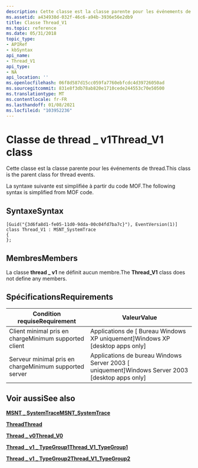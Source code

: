 ```yaml
---
description: Cette classe est la classe parente pour les événements de thread. La syntaxe suivante est simplifiée à partir du code MOF.
ms.assetid: a434938d-032f-46c6-a94b-3936e56e2db9
title: Classe Thread_V1
ms.topic: reference
ms.date: 05/31/2018
topic_type:
- APIRef
- kbSyntax
api_name:
- Thread_V1
api_type:
- NA
api_location: ''
ms.openlocfilehash: 06f8d587d15cc059fa7760ebfcdc4d39726050ad
ms.sourcegitcommit: 831e8f3db78ab820e1710cede244553c70e50500
ms.translationtype: MT
ms.contentlocale: fr-FR
ms.lasthandoff: 01/08/2021
ms.locfileid: "103952236"
---
```

# <a name="thread_v1-class"></a><span data-ttu-id="bb96e-104">Classe de thread \_ v1</span><span class="sxs-lookup"><span data-stu-id="bb96e-104">Thread\_V1 class</span></span>

<span data-ttu-id="bb96e-105">Cette classe est la classe parente pour les événements de thread.</span><span class="sxs-lookup"><span data-stu-id="bb96e-105">This class is the parent class for thread events.</span></span>

<span data-ttu-id="bb96e-106">La syntaxe suivante est simplifiée à partir du code MOF.</span><span class="sxs-lookup"><span data-stu-id="bb96e-106">The following syntax is simplified from MOF code.</span></span>

## <a name="syntax"></a><span data-ttu-id="bb96e-107">Syntaxe</span><span class="sxs-lookup"><span data-stu-id="bb96e-107">Syntax</span></span>

``` syntax
[Guid("{3d6fa8d1-fe05-11d0-9dda-00c04fd7ba7c}"), EventVersion(1)]
class Thread_V1 : MSNT_SystemTrace
{
};
```

## <a name="members"></a><span data-ttu-id="bb96e-108">Membres</span><span class="sxs-lookup"><span data-stu-id="bb96e-108">Members</span></span>

<span data-ttu-id="bb96e-109">La classe **thread \_ v1** ne définit aucun membre.</span><span class="sxs-lookup"><span data-stu-id="bb96e-109">The **Thread\_V1** class does not define any members.</span></span>

## <a name="requirements"></a><span data-ttu-id="bb96e-110">Spécifications</span><span class="sxs-lookup"><span data-stu-id="bb96e-110">Requirements</span></span>



| <span data-ttu-id="bb96e-111">Condition requise</span><span class="sxs-lookup"><span data-stu-id="bb96e-111">Requirement</span></span> | <span data-ttu-id="bb96e-112">Valeur</span><span class="sxs-lookup"><span data-stu-id="bb96e-112">Value</span></span> |
|-------------------------------------|------------------------------------------------------|
| <span data-ttu-id="bb96e-113">Client minimal pris en charge</span><span class="sxs-lookup"><span data-stu-id="bb96e-113">Minimum supported client</span></span><br/> | <span data-ttu-id="bb96e-114">Applications de \[ Bureau Windows XP uniquement\]</span><span class="sxs-lookup"><span data-stu-id="bb96e-114">Windows XP \[desktop apps only\]</span></span><br/>          |
| <span data-ttu-id="bb96e-115">Serveur minimal pris en charge</span><span class="sxs-lookup"><span data-stu-id="bb96e-115">Minimum supported server</span></span><br/> | <span data-ttu-id="bb96e-116">Applications de bureau Windows Server 2003 \[ uniquement\]</span><span class="sxs-lookup"><span data-stu-id="bb96e-116">Windows Server 2003 \[desktop apps only\]</span></span><br/> |



## <a name="see-also"></a><span data-ttu-id="bb96e-117">Voir aussi</span><span class="sxs-lookup"><span data-stu-id="bb96e-117">See also</span></span>

<dl> <dt>

[<span data-ttu-id="bb96e-118">**MSNT \_ SystemTrace**</span><span class="sxs-lookup"><span data-stu-id="bb96e-118">**MSNT\_SystemTrace**</span></span>](msnt-systemtrace.md)
</dt> <dt>

[<span data-ttu-id="bb96e-119">**Thread**</span><span class="sxs-lookup"><span data-stu-id="bb96e-119">**Thread**</span></span>](thread.md)
</dt> <dt>

[<span data-ttu-id="bb96e-120">**Thread \_ v0**</span><span class="sxs-lookup"><span data-stu-id="bb96e-120">**Thread\_V0**</span></span>](thread-v0.md)
</dt> <dt>

[<span data-ttu-id="bb96e-121">**Thread \_ v1 \_ TypeGroup1**</span><span class="sxs-lookup"><span data-stu-id="bb96e-121">**Thread\_V1\_TypeGroup1**</span></span>](thread-v1-typegroup1.md)
</dt> <dt>

[<span data-ttu-id="bb96e-122">**Thread \_ v1 \_ TypeGroup2**</span><span class="sxs-lookup"><span data-stu-id="bb96e-122">**Thread\_V1\_TypeGroup2**</span></span>](thread-v1-typegroup2.md)
</dt> </dl>

 

 




